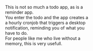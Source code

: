 This is not so much a todo app, as is a  
reminder app.  
You enter the todo and the app creates a  
a hourly cronjob that triggers a desktop  
notification, reminding you of what you  
have to do.  
For people like me who live without a  
memory, this is very usefull.
